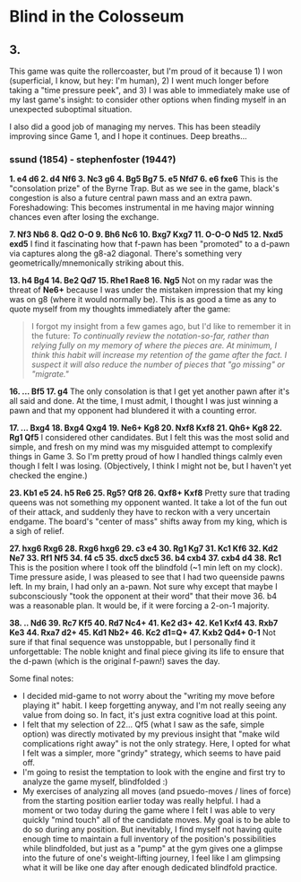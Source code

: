 # Blind in the Colosseum

## 3.

This game was quite the rollercoaster, but I'm proud of it because 1) I won (superficial, I know, but hey: I'm human), 2) I went much longer before taking a "time pressure peek", and 3) I was able to immediately make use of my last game's insight: to consider other options when finding myself in an unexpected suboptimal situation.

I also did a good job of managing my nerves.  This has been steadily improving since Game 1, and I hope it continues.  Deep breaths...  

### ssund (1854) - stephenfoster (1944?)

**1. e4 d6 2. d4 Nf6 3. Nc3 g6 4. Bg5 Bg7 5. e5 Nfd7 6. e6 fxe6** This is the "consolation prize" of the Byrne Trap.  But as we see in the game, black's congestion is also a future central pawn mass and an extra pawn.  Foreshadowing: This becomes instrumental in me having major winning chances even after losing the exchange. 

**7. Nf3 Nb6 8. Qd2 O-O 9. Bh6 Nc6 10. Bxg7 Kxg7 11. O-O-O Nd5 12. Nxd5 exd5** I find it fascinating how that f-pawn has been "promoted" to a d-pawn via captures along the g8-a2 diagonal.  There's something very geometrically/mnemonically striking about this.

**13. h4 Bg4 14. Be2 Qd7 15. Rhe1 Rae8 16. Ng5**  Not on my radar was the threat of **Ne6+** because I was under the mistaken impression that my king was on g8 (where it would normally be).  This is as good a time as any to quote myself from my thoughts immediately after the game:

> I forgot my insight from a few games ago, but I'd like to remember it in the future: *To continually review the notation-so-far, rather than relying fully on my memory of where the pieces are. At minimum, I think this habit will increase my retention of the game after the fact. I suspect it will also reduce the number of pieces that "go missing" or "migrate."*

**16. ... Bf5 17. g4** The only consolation is that I get yet another pawn after it's all said and done.  At the time, I must admit, I thought I was just winning a pawn and that my opponent had blundered it with a counting error.  

**17. ... Bxg4 18. Bxg4 Qxg4 19. Ne6+ Kg8 20. Nxf8 Kxf8 21. Qh6+ Kg8 22. Rg1 Qf5** I considered other candidates.  But I felt this was the most solid and simple, and fresh on my mind was my misguided attempt to complexify things in Game 3.  So I'm pretty proud of how I handled things calmly even though I felt I was losing.  (Objectively, I think I might not be, but I haven't yet checked the engine.)

**23. Kb1 e5 24. h5 Re6 25. Rg5? Qf8 26. Qxf8+ Kxf8** Pretty sure that trading queens was not something my opponent wanted.  It take a lot of the fun out of their attack, and suddenly they have to reckon with a very uncertain endgame.  The board's "center of mass" shifts away from my king, which is a sigh of relief. 

**27. hxg6 Rxg6 28. Rxg6 hxg6 29. c3 e4 30. Rg1 Kg7 31. Kc1 Kf6 32. Kd2 Ne7 33. Rf1 Nf5 34. f4 c5 35. dxc5 dxc5 36. b4 cxb4 37. cxb4 d4 38. Rc1** This is the position where I took off the blindfold (~1 min left on my clock). Time pressure aside, I was pleased to see that I had two queenside pawns left. In my brain, I had only an a-pawn. Not sure why except that maybe I subconsciously "took the opponent at their word" that their move 36. b4 was a reasonable plan. It would be, if it were forcing a 2-on-1 majority.

**38. .. Nd6 39. Rc7 Kf5 40. Rd7 Nc4+ 41. Ke2 d3+ 42. Ke1 Kxf4 43. Rxb7 Ke3 44. Rxa7 d2+ 45. Kd1 Nb2+ 46. Kc2 d1=Q+ 47. Kxb2 Qd4+ 0-1**  Not sure if that final sequence was unstoppable, but I personally find it unforgettable: The noble knight and final piece giving its life to ensure that the d-pawn (which is the original f-pawn!) saves the day.

Some final notes:

* I decided mid-game to not worry about the "writing my move before playing it" habit. I keep forgetting anyway, and I'm not really seeing any value from doing so. In fact, it's just extra cognitive load at this point.
* I felt that my selection of 22... Qf5 (what I saw as the safe, simple option) was directly motivated by my previous insight that "make wild complications right away" is not the only strategy. Here, I opted for what I felt was a simpler, more "grindy" strategy, which seems to have paid off.
* I'm going to resist the temptation to look with the engine and first try to analyze the game myself, blindfolded :)
* My exercises of analyzing all moves (and psuedo-moves / lines of force) from the starting position earlier today was really helpful. I had a moment or two today during the game where I felt I was able to very quickly "mind touch" all of the candidate moves. My goal is to be able to do so during any position. But inevitably, I find myself not having quite enough time to maintain a full inventory of the position's possibilities while blindfolded, but just as a "pump" at the gym gives one a glimpse into the future of one's weight-lifting journey, I feel like I am glimpsing what it will be like one day after enough dedicated blindfold practice. 


